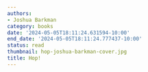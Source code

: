 ```yaml
---
authors:
- Joshua Barkman
category: books
date: '2024-05-05T18:11:24.631594-10:00'
end_date: '2024-05-05T18:11:24.777437-10:00'
status: read
thumbnail: hop-joshua-barkman-cover.jpg
title: Hop!
---
```

